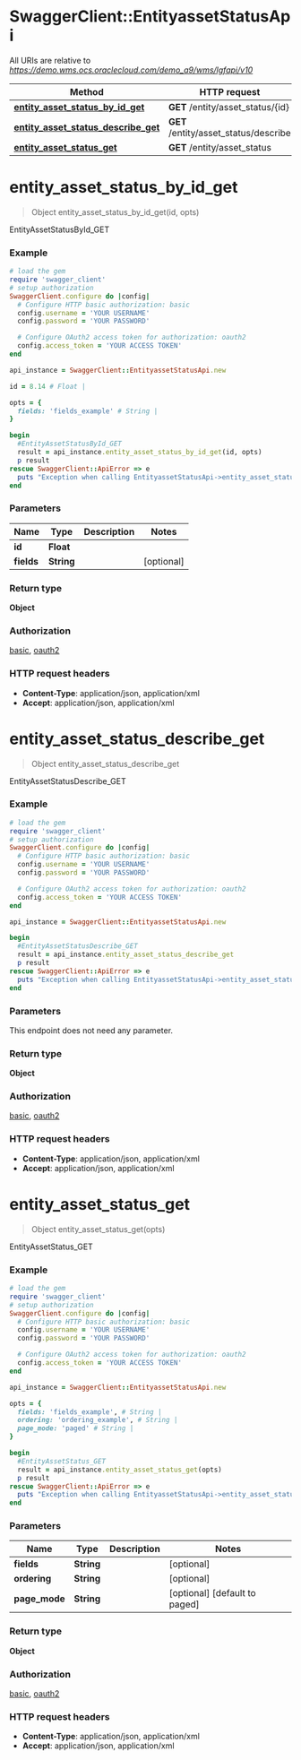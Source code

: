 # SwaggerClient::EntityassetStatusApi

All URIs are relative to *https://demo.wms.ocs.oraclecloud.com/demo_a9/wms/lgfapi/v10*

Method | HTTP request | Description
------------- | ------------- | -------------
[**entity_asset_status_by_id_get**](EntityassetStatusApi.md#entity_asset_status_by_id_get) | **GET** /entity/asset_status/{id} | EntityAssetStatusById_GET
[**entity_asset_status_describe_get**](EntityassetStatusApi.md#entity_asset_status_describe_get) | **GET** /entity/asset_status/describe | EntityAssetStatusDescribe_GET
[**entity_asset_status_get**](EntityassetStatusApi.md#entity_asset_status_get) | **GET** /entity/asset_status | EntityAssetStatus_GET


# **entity_asset_status_by_id_get**
> Object entity_asset_status_by_id_get(id, opts)

EntityAssetStatusById_GET



### Example
```ruby
# load the gem
require 'swagger_client'
# setup authorization
SwaggerClient.configure do |config|
  # Configure HTTP basic authorization: basic
  config.username = 'YOUR USERNAME'
  config.password = 'YOUR PASSWORD'

  # Configure OAuth2 access token for authorization: oauth2
  config.access_token = 'YOUR ACCESS TOKEN'
end

api_instance = SwaggerClient::EntityassetStatusApi.new

id = 8.14 # Float | 

opts = { 
  fields: 'fields_example' # String | 
}

begin
  #EntityAssetStatusById_GET
  result = api_instance.entity_asset_status_by_id_get(id, opts)
  p result
rescue SwaggerClient::ApiError => e
  puts "Exception when calling EntityassetStatusApi->entity_asset_status_by_id_get: #{e}"
end
```

### Parameters

Name | Type | Description  | Notes
------------- | ------------- | ------------- | -------------
 **id** | **Float**|  | 
 **fields** | **String**|  | [optional] 

### Return type

**Object**

### Authorization

[basic](../README.md#basic), [oauth2](../README.md#oauth2)

### HTTP request headers

 - **Content-Type**: application/json, application/xml
 - **Accept**: application/json, application/xml



# **entity_asset_status_describe_get**
> Object entity_asset_status_describe_get

EntityAssetStatusDescribe_GET



### Example
```ruby
# load the gem
require 'swagger_client'
# setup authorization
SwaggerClient.configure do |config|
  # Configure HTTP basic authorization: basic
  config.username = 'YOUR USERNAME'
  config.password = 'YOUR PASSWORD'

  # Configure OAuth2 access token for authorization: oauth2
  config.access_token = 'YOUR ACCESS TOKEN'
end

api_instance = SwaggerClient::EntityassetStatusApi.new

begin
  #EntityAssetStatusDescribe_GET
  result = api_instance.entity_asset_status_describe_get
  p result
rescue SwaggerClient::ApiError => e
  puts "Exception when calling EntityassetStatusApi->entity_asset_status_describe_get: #{e}"
end
```

### Parameters
This endpoint does not need any parameter.

### Return type

**Object**

### Authorization

[basic](../README.md#basic), [oauth2](../README.md#oauth2)

### HTTP request headers

 - **Content-Type**: application/json, application/xml
 - **Accept**: application/json, application/xml



# **entity_asset_status_get**
> Object entity_asset_status_get(opts)

EntityAssetStatus_GET



### Example
```ruby
# load the gem
require 'swagger_client'
# setup authorization
SwaggerClient.configure do |config|
  # Configure HTTP basic authorization: basic
  config.username = 'YOUR USERNAME'
  config.password = 'YOUR PASSWORD'

  # Configure OAuth2 access token for authorization: oauth2
  config.access_token = 'YOUR ACCESS TOKEN'
end

api_instance = SwaggerClient::EntityassetStatusApi.new

opts = { 
  fields: 'fields_example', # String | 
  ordering: 'ordering_example', # String | 
  page_mode: 'paged' # String | 
}

begin
  #EntityAssetStatus_GET
  result = api_instance.entity_asset_status_get(opts)
  p result
rescue SwaggerClient::ApiError => e
  puts "Exception when calling EntityassetStatusApi->entity_asset_status_get: #{e}"
end
```

### Parameters

Name | Type | Description  | Notes
------------- | ------------- | ------------- | -------------
 **fields** | **String**|  | [optional] 
 **ordering** | **String**|  | [optional] 
 **page_mode** | **String**|  | [optional] [default to paged]

### Return type

**Object**

### Authorization

[basic](../README.md#basic), [oauth2](../README.md#oauth2)

### HTTP request headers

 - **Content-Type**: application/json, application/xml
 - **Accept**: application/json, application/xml



